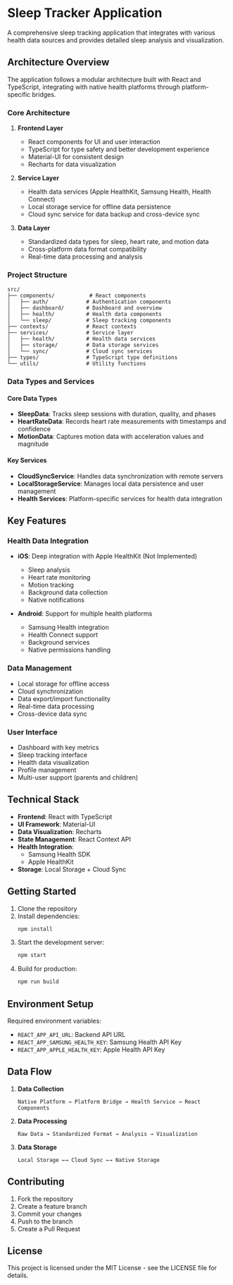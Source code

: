 # Sleep Tracker Application

A comprehensive sleep tracking application that integrates with various health data sources and provides detailed sleep analysis and visualization.

## Architecture Overview

The application follows a modular architecture built with React and TypeScript, integrating with native health platforms through platform-specific bridges.

### Core Architecture

1. **Frontend Layer**
   - React components for UI and user interaction
   - TypeScript for type safety and better development experience
   - Material-UI for consistent design
   - Recharts for data visualization

2. **Service Layer**
   - Health data services (Apple HealthKit, Samsung Health, Health Connect)
   - Local storage service for offline data persistence
   - Cloud sync service for data backup and cross-device sync

3. **Data Layer**
   - Standardized data types for sleep, heart rate, and motion data
   - Cross-platform data format compatibility
   - Real-time data processing and analysis

### Project Structure

```
src/
├── components/           # React components
│   ├── auth/            # Authentication components
│   ├── dashboard/       # Dashboard and overview
│   ├── health/          # Health data components
│   └── sleep/           # Sleep tracking components
├── contexts/            # React contexts
├── services/            # Service layer
│   ├── health/          # Health data services
│   ├── storage/         # Data storage services
│   └── sync/            # Cloud sync services
├── types/               # TypeScript type definitions
└── utils/               # Utility functions
```

### Data Types and Services

#### Core Data Types
- **SleepData**: Tracks sleep sessions with duration, quality, and phases
- **HeartRateData**: Records heart rate measurements with timestamps and confidence
- **MotionData**: Captures motion data with acceleration values and magnitude

#### Key Services
- **CloudSyncService**: Handles data synchronization with remote servers
- **LocalStorageService**: Manages local data persistence and user management
- **Health Services**: Platform-specific services for health data integration

## Key Features

### Health Data Integration
- **iOS**: Deep integration with Apple HealthKit (Not Implemented)
  - Sleep analysis
  - Heart rate monitoring
  - Motion tracking
  - Background data collection
  - Native notifications

- **Android**: Support for multiple health platforms
  - Samsung Health integration
  - Health Connect support
  - Background services
  - Native permissions handling

### Data Management
- Local storage for offline access
- Cloud synchronization
- Data export/import functionality
- Real-time data processing
- Cross-device data sync

### User Interface
- Dashboard with key metrics
- Sleep tracking interface
- Health data visualization
- Profile management
- Multi-user support (parents and children)

## Technical Stack

- **Frontend**: React with TypeScript
- **UI Framework**: Material-UI
- **Data Visualization**: Recharts
- **State Management**: React Context API
- **Health Integration**: 
  - Samsung Health SDK
  - Apple HealthKit
- **Storage**: Local Storage + Cloud Sync

## Getting Started

1. Clone the repository
2. Install dependencies:
   ```bash
   npm install
   ```
3. Start the development server:
   ```bash
   npm start
   ```
4. Build for production:
   ```bash
   npm run build
   ```

## Environment Setup

Required environment variables:
- `REACT_APP_API_URL`: Backend API URL
- `REACT_APP_SAMSUNG_HEALTH_KEY`: Samsung Health API Key
- `REACT_APP_APPLE_HEALTH_KEY`: Apple Health API Key

## Data Flow

1. **Data Collection**
   ```
   Native Platform → Platform Bridge → Health Service → React Components
   ```

2. **Data Processing**
   ```
   Raw Data → Standardized Format → Analysis → Visualization
   ```

3. **Data Storage**
   ```
   Local Storage ←→ Cloud Sync ←→ Native Storage
   ```

## Contributing

1. Fork the repository
2. Create a feature branch
3. Commit your changes
4. Push to the branch
5. Create a Pull Request

## License

This project is licensed under the MIT License - see the LICENSE file for details. 